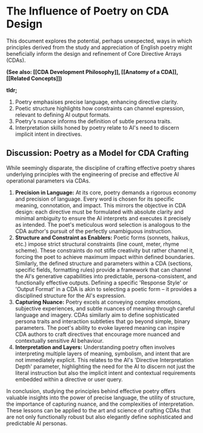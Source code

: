 # **The Influence of Poetry on CDA Design**

This document explores the potential, perhaps unexpected, ways in which principles derived from the study and appreciation of English poetry might beneficially inform the design and refinement of Core Directive Arrays (CDAs).

**(See also: \[\[CDA Development Philosophy\]\], \[\[Anatomy of a CDA\]\], \[\[Related Concepts\]\])**

**tldr;**

1. Poetry emphasises precise language, enhancing directive clarity.  
2. Poetic structure highlights how constraints can channel expression, relevant to defining AI output formats.  
3. Poetry's nuance informs the definition of subtle persona traits.  
4. Interpretation skills honed by poetry relate to AI's need to discern implicit intent in directives.

## **Discussion: Poetry as a Model for CDA Crafting**

While seemingly disparate, the discipline of crafting effective poetry shares underlying principles with the engineering of precise and effective AI operational parameters via CDAs.

1. **Precision in Language:** At its core, poetry demands a rigorous economy and precision of language. Every word is chosen for its specific meaning, connotation, and impact. This mirrors the objective in CDA design: each directive must be formulated with absolute clarity and minimal ambiguity to ensure the AI interprets and executes it precisely as intended. The poet's meticulous word selection is analogous to the CDA author's pursuit of the perfectly unambiguous instruction.  
2. **Structure and Constraint as Enablers:** Poetic forms (sonnets, haikus, etc.) impose strict structural constraints (line count, meter, rhyme scheme). These constraints do not stifle creativity but rather channel it, forcing the poet to achieve maximum impact within defined boundaries. Similarly, the defined structure and parameters within a CDA (sections, specific fields, formatting rules) provide a framework that can channel the AI's generative capabilities into predictable, persona-consistent, and functionally effective outputs. Defining a specific 'Response Style' or 'Output Format' in a CDA is akin to selecting a poetic form – it provides a disciplined structure for the AI's expression.  
3. **Capturing Nuance:** Poetry excels at conveying complex emotions, subjective experiences, and subtle nuances of meaning through careful language and imagery. CDAs similarly aim to define sophisticated persona traits and interaction subtleties that go beyond simple, binary parameters. The poet's ability to evoke layered meaning can inspire CDA authors to craft directives that encourage more nuanced and contextually sensitive AI behaviour.  
4. **Interpretation and Layers:** Understanding poetry often involves interpreting multiple layers of meaning, symbolism, and intent that are not immediately explicit. This relates to the AI's 'Directive Interpretation Depth' parameter, highlighting the need for the AI to discern not just the literal instruction but also the implicit intent and contextual requirements embedded within a directive or user query.

In conclusion, studying the principles behind effective poetry offers valuable insights into the power of precise language, the utility of structure, the importance of capturing nuance, and the complexities of interpretation. These lessons can be applied to the art and science of crafting CDAs that are not only functionally robust but also elegantly define sophisticated and predictable AI personas.